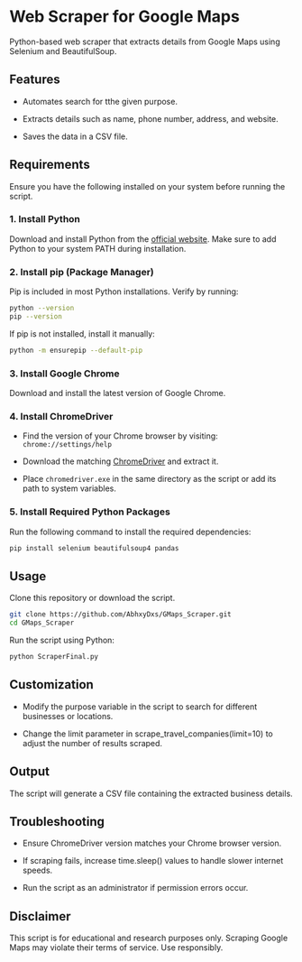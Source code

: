# Web Scraper for Google Maps

Python-based web scraper that extracts details from Google Maps using Selenium and BeautifulSoup.

## Features

 - Automates search for tthe given purpose.

 - Extracts details such as name, phone number, address, and website.

 - Saves the data in a CSV file.

## Requirements

Ensure you have the following installed on your system before running the script.

### 1. Install Python

Download and install Python from the [official website](https://www.python.org/downloads/). Make sure to add Python to your system PATH during installation.

### 2. Install pip (Package Manager)

Pip is included in most Python installations. Verify by running:
```sh
python --version
pip --version
```

If pip is not installed, install it manually:
```sh
python -m ensurepip --default-pip
```
### 3. Install Google Chrome

Download and install the latest version of Google Chrome.

### 4. Install ChromeDriver

 - Find the version of your Chrome browser by visiting: `chrome://settings/help`

 - Download the matching [ChromeDriver](https://developer.chrome.com/docs/chromedriver/downloads) and extract it.

 - Place `chromedriver.exe` in the same directory as the script or add its path to system variables.

### 5. Install Required Python Packages

Run the following command to install the required dependencies:
```sh
pip install selenium beautifulsoup4 pandas
```
## Usage

Clone this repository or download the script.
```sh
git clone https://github.com/AbhxyDxs/GMaps_Scraper.git
cd GMaps_Scraper
```
Run the script using Python:
```sh
python ScraperFinal.py
```
## Customization

 - Modify the purpose variable in the script to search for different businesses or locations.

 - Change the limit parameter in scrape_travel_companies(limit=10) to adjust the number of results scraped.

## Output

The script will generate a CSV file containing the extracted business details.

## Troubleshooting

 - Ensure ChromeDriver version matches your Chrome browser version.

 - If scraping fails, increase time.sleep() values to handle slower internet speeds.

 - Run the script as an administrator if permission errors occur.

## Disclaimer

This script is for educational and research purposes only. Scraping Google Maps may violate their terms of service. Use responsibly.